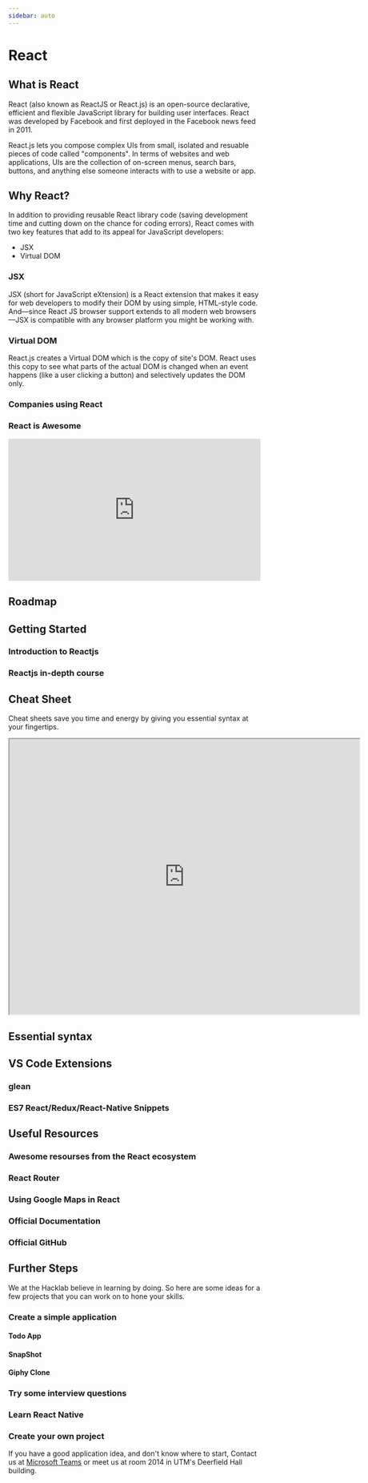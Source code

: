 ```yaml
---
sidebar: auto
---
```


# React

## What is React
React (also known as ReactJS or React.js) is an open-source declarative, efficient and flexible JavaScript library for building user interfaces. React was developed by Facebook and first deployed in the Facebook news feed in 2011. 

React.js lets you compose complex UIs from small, isolated and resuable pieces of code called "components". In terms of websites and web applications, UIs are the collection of on-screen menus, search bars, buttons, and anything else someone interacts with to use a website or app. 

## Why React?

In addition to providing reusable React library code (saving development time and cutting down on the chance for coding errors), React comes with two key features that add to its appeal for JavaScript developers:
* JSX
* Virtual DOM

### JSX
JSX (short for JavaScript eXtension) is a React extension that makes it easy for web developers to modify their DOM by using simple, HTML-style code. And—since React JS browser support extends to all modern web browsers—JSX is compatible with any browser platform you might be working with.

### Virtual DOM
React.js creates a Virtual DOM which is the copy of site's DOM. React uses this copy to see what parts of the actual DOM is changed when an event happens (like a user clicking a button) and selectively updates the DOM only.

<LevelWithButton :image-right=false link="https://skillcrush.com/blog/what-is-react-js/#dom" desc="Find more about React and their benefits!" image="https://mk0skillcrush9jajt6o.kinstacdn.com/wp-content/themes/skillcrush-corgi/img/retina-icons/Skillcrush_Logo@2x.png" button="Click here!" />

### Companies using React
<ImagesGridHorizontal :images="
[{src:'https://cdn3.iconfinder.com/data/icons/capsocial-round/500/facebook-512.png', width:'95px', height:'100px'}, 
{src:'https://miro.medium.com/max/3150/1*ty4NvNrGg4ReETxqU2N3Og.png', width:'130px', height:'100px'},
{src:'https://image.flaticon.com/icons/svg/1383/1383269.svg', width:'100px', height:'100px'}, 
{src:'https://image.flaticon.com/icons/png/512/37/37150.png', width:'100px', height:'100px'}, 
{src:'https://i.pcmag.com/imagery/reviews/01eqrJlwTzs4ACRmWo01fCt-9.fit_scale.size_1028x578.v_1569483324.jpg', width:'125px', height:'100px'}, 
{src:'https://pngimg.com/uploads/microsoft/microsoft_PNG18.png', width:'95px', height:'100px'},
]" />

### React is Awesome
<div style="padding:56.25% 0 0 0;position:relative;">
    <iframe width="443" height="240" src="https://www.youtube.com/embed/SH2tck0pHWI" frameborder="0" allow="accelerometer; autoplay; encrypted-media; gyroscope; picture-in-picture" style="position:absolute;top:0;left:0;width:100%;height:100%;" allowfullscreen></iframe>
</div>

## Roadmap
<LevelWithButton desc="A community-created roadmap for Reactjs." image="https://rwieruch-public.sfo2.cdn.digitaloceanspaces.com/road-to-react/cover.png" link="https://www.roadtoreact.com" button="Check it out!" />

## Getting Started

### Introduction to Reactjs
<LevelWithButton :image-right=false image="/images/reactCourse.png" link="https://www.youtube.com/playlist?list=PL55RiY5tL51oyA8euSROLjMFZbXaV7skS" button="Start Learning!" desc="In this series of videos, you will be introduced fundamental concepts of React as you build a small project."></LevelWithButton>

### Reactjs in-depth course
<LevelWithButton image="https://scrimba.com/static/art/castcover.png" link="https://scrimba.com/course/glearnreact" button="Go to Tutorial!" desc="This in-depth course allows you to learn React in an interactive way at Scrimba"></LevelWithButton>

## Cheat Sheet

Cheat sheets save you time and energy by giving you essential syntax at your fingertips.

<iframe src="https://ihatetomatoes.net/wp-content/uploads/2017/01/react-cheat-sheet.pdf" width="700" height="550"></iframe>

## Essential syntax
<LevelWithButton image="https://assets.devhints.io/previews/react.jpg?t=20200403231925" link="https://devhints.io/react" button="Read Docs" desc="Essential Syntaxs for React from devhints.io"></LevelWithButton>

## VS Code Extensions
### glean
<LevelWithButton desc="This extension provides refactoring tools for your React codebase" image="https://wix.gallerycdn.vsassets.io/extensions/wix/glean/4.21.1/1586120722660/Microsoft.VisualStudio.Services.Icons.Default" link="https://marketplace.visualstudio.com/items?itemName=wix.glean" button="Check it out!" />

### ES7 React/Redux/React-Native Snippets
<LevelWithButton :image-right=false desc="Simple extensions for React, Redux and Graphql in JS/TS with ES7 syntax" image="https://dsznajder.gallerycdn.vsassets.io/extensions/dsznajder/es7-react-js-snippets/2.7.1/1585251666137/Microsoft.VisualStudio.Services.Icons.Default" link="https://marketplace.visualstudio.com/items?itemName=dsznajder.es7-react-js-snippets" button="Check it out!" />

## Useful Resources
### Awesome resourses from the React ecosystem
<LevelWithButton desc="A collection of awesome things regarding the React ecosystem." image="https://github.com/sindresorhus/awesome/raw/master/media/logo.png" link="https://github.com/enaqx/awesome-react" button="Check it out!" />

### React Router
<LevelWithButton :image-right=false desc="The library provides declarative routing for React" button="Check it out!" image="https://camo.githubusercontent.com/f63754b8412368e820601967af6dea84312b925b/68747470733a2f2f7265616374747261696e696e672e636f6d2f72656163742d726f757465722f616e64726f69642d6368726f6d652d313434783134342e706e67" link="https://github.com/ReactTraining/react-router" />

### Using Google Maps in React
<LevelWithButton desc="This library provides React.js Google Maps integration component that yu can use in your app" image="https://miro.medium.com/max/3200/1*qXcjSfRj0C0ir2yMsYiRyw.jpeg" link="https://github.com/tomchentw/react-google-maps" button="Check it out!" />

### Official Documentation
<LevelWithButton :image-right=false image="https://upload.wikimedia.org/wikipedia/commons/a/a7/React-icon.svg" link="https://reactjs.org/" button="Read Docs" desc="The official Reactjs documentation can help you understand important concepts and refer to the API"></LevelWithButton>

### Official GitHub
<LevelWithButton image="/icons/github.svg" link="https://github.com/facebook/react" button="Check it out!" desc="The official Reactjs github repository for you to check out new updates and also contribute to repository in the future."></LevelWithButton>

## Further Steps
We at the Hacklab believe in learning by doing. So here are some ideas for a few projects that you can work on to hone your skills.

### Create a simple application

#### Todo App
<Level desc="This is a simple Todo App that lets a user create, read, update and delete to-do tasks. In the application user can also categories the tasks as shown in the image" image="https://miro.medium.com/max/2848/1*bubW56HD3dK44Uj2Jvs-UA.png"></Level>

#### SnapShot
<Level desc="This application searches and displays the pictures that the user searches for." image="https://github.com/Yog9/SnapShot/raw/master/snapscout.png"></Level>

#### Giphy Clone
<Level desc="Create a single page web application which uses a search input and Giphy’s API to display giphs on a page." image="https://miro.medium.com/max/1000/1*B_Ny6pA3KiFfl_9EhZfziQ.png"></Level>

### Try some interview questions
<LevelWithButton :image-right=false desc="13 Essential React Interview Questions to try out" image="https://media-exp1.licdn.com/dms/image/C560BAQEJlZg66jWL4w/company-logo_200_200/0?e=2159024400&v=beta&t=wezZWtcLiFf4WisIPTFrpeNPo6ERqeQ6bXIJ7bhOkdk" link="https://www.toptal.com/react/interview-questions" button="Check it out!" />

### Learn React Native
<LevelWithButton :image-right=false desc="React Native allows you to create native apps for Android and iOS. Entend your knowledge to make mobile applications." image="https://www.mindinventory.com/blog/wp-content/uploads/2018/11/ios-android-development-using-react-native.png" button="Check it out!" link="/resources/react-native"></LevelWithButton>

### Create your own project
If you have a good application idea, and don't know where to start, Contact us at [Microsoft Teams](/microsoft-teams/) or meet us at room 2014 in UTM's Deerfield Hall building.
